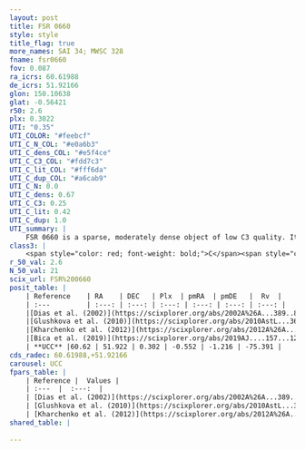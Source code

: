 ```yaml
---
layout: post
title: FSR 0660
style: style
title_flag: true
more_names: SAI 34; MWSC 328
fname: fsr0660
fov: 0.087
ra_icrs: 60.61988
de_icrs: 51.92166
glon: 150.10638
glat: -0.56421
r50: 2.6
plx: 0.3022
UTI: "0.35"
UTI_COLOR: "#feebcf"
UTI_C_N_COL: "#e0a6b3"
UTI_C_dens_COL: "#e5f4ce"
UTI_C_C3_COL: "#fdd7c3"
UTI_C_lit_COL: "#fff6da"
UTI_C_dup_COL: "#a6cab9"
UTI_C_N: 0.0
UTI_C_dens: 0.67
UTI_C_C3: 0.25
UTI_C_lit: 0.42
UTI_C_dup: 1.0
UTI_summary: |
    FSR 0660 is a sparse, moderately dense object of low C3 quality. It is poorly studied in the literature, with no articles listed in the last 6 years.<br><br><span style="color: #99180f; font-weight: bold;">Warning: </span>contains less than 25 stars with <i>P>0.5</i> estimated.
class3: |
    <span style="color: red; font-weight: bold;">C</span><span style="color: red; font-weight: bold;">C</span>
r_50_val: 2.6
N_50_val: 21
scix_url: FSR%200660
posit_table: |
    | Reference    | RA    | DEC   | Plx  | pmRA  | pmDE   |  Rv  |
    | :---         | :---: | :---: | :---: | :---: | :---: | :---: |
    |[Dias et al. (2002)](https://scixplorer.org/abs/2002A%26A...389..871D) | 60.658 | 51.932 | -- | -4.81 | 0.71 | -- |
    |[Glushkova et al. (2010)](https://scixplorer.org/abs/2010AstL...36...75G) | 60.657 | 51.931 | -- | -- | -- | -- |
    |[Kharchenko et al. (2012)](https://scixplorer.org/abs/2012A%26A...543A.156K) | 60.615 | 51.917 | -- | -4.42 | 0.61 | -- |
    |[Bica et al. (2019)](https://scixplorer.org/abs/2019AJ....157...12B) | 60.658 | 51.935 | -- | -- | -- | -- |
    | **UCC** |60.62 | 51.922 | 0.302 | -0.552 | -1.216 | -75.391 | 
cds_radec: 60.61988,+51.92166
carousel: UCC
fpars_table: |
    | Reference |  Values |
    | :---  |  :---:  |
    | [Dias et al. (2002)](https://scixplorer.org/abs/2002A%26A...389..871D) | `E(B-V)=0.625, Dist=5126.0, Age=9.22, [Fe/H]=-0.49` |
    | [Glushkova et al. (2010)](https://scixplorer.org/abs/2010AstL...36...75G) | `E(B-V)=1.2, Dm=13.78, Age=9.1` |
    | [Kharchenko et al. (2012)](https://scixplorer.org/abs/2012A%26A...543A.156K) | `e_bv=1.291, distance=3213, log_age=6.75` |
shared_table: |
    
---
```

